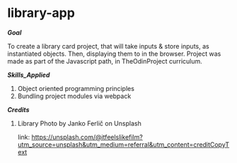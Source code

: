 # library-app

**_Goal_**

To create a library card project, that will take inputs & store inputs, as instantiated objects. Then,
displaying them to in the browser. Project was made as part of the Javascript path, in TheOdinProject curriculum.

**_Skills_Applied_**

1. Object oriented programming principles
2. Bundling project modules via webpack

**_Credits_**

1. Library Photo by Janko Ferlič on Unsplash

    link: https://unsplash.com/@itfeelslikefilm?utm_source=unsplash&utm_medium=referral&utm_content=creditCopyText
